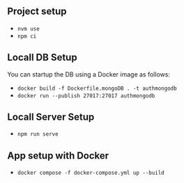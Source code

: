 ## Project setup
- `nvm use`
- `npm ci`

## Locall DB Setup
You can startup the DB using a Docker image as follows:
* `docker build -f Dockerfile.mongoDB . -t authmongodb`
* `docker run --publish 27017:27017 authmongodb`

## Locall Server Setup
* `npm run serve`

## App setup with Docker
* `docker compose -f docker-compose.yml up --build`


